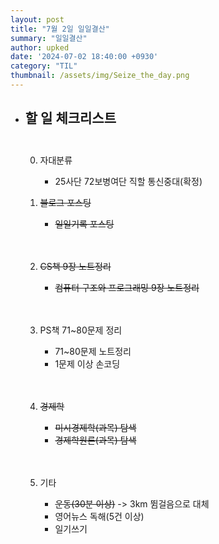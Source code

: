 ```yaml
---
layout: post
title: "7월 2일 일일결산"
summary: "일일결산"
author: upked
date: '2024-07-02 18:40:00 +0930'
category: "TIL"
thumbnail: /assets/img/Seize_the_day.png
---
```


- ## 할 일 체크리스트<br/><br/>


    0. 자대분류
        - 25사단 72보병여단 직할 통신중대(확정)


    1. ~~블로그 포스팅~~
        - ~~일일기록 포스팅~~<br/><br/><br/>


    2. ~~CS책 9장 노트정리~~
        - ~~컴퓨터 구조와 프로그래밍 9장 노트정리~~<br/><br/><br/>


    3. PS책 71~80문제 정리
        - 71~80문제 노트정리
        - 1문제 이상 손코딩<br/><br/><br/>


    4. ~~경제학~~
        - ~~미시경제학(과목) 탐색~~
        - ~~경제학원론(과목) 탐색~~<br/><br/><br/>


    5. 기타
        - ~~운동(30분 이상)~~ -> 3km 뜀걸음으로 대체
        - 영어뉴스 독해(5건 이상)
        - 일기쓰기<br/><br/><br/>


